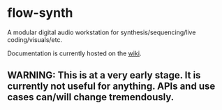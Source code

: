 # flow-synth

A modular digital audio workstation for synthesis/sequencing/live coding/visuals/etc.

Documentation is currently hosted on the [wiki](/../../wiki).

## WARNING: This is at a very early stage. It is currently not useful for anything. APIs and use cases can/will change tremendously.
